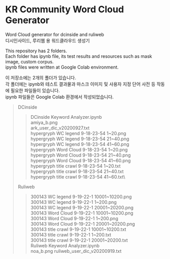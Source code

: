 # KR Community Word Cloud Generator

Word Cloud generator for dcinside and ruliweb\
디시인사이드, 루리웹 용 워드클라우드 생성기

This repository has 2 folders.\
Each folder has ipynb file, its test results and resources such as mask image, custom corpus.\
ipynb files were written at Google Colab environment.

이 저장소에는 2개의 폴더가 있습니다.\
각 폴더에는 ipynb와 테스트 결과물과 마스크 이미지 및 사용자 지정 단어 사전 등 작동에 필요한 파일들이 있습니다.\
ipynb 파일들은 Google Colab 환경에서 작성되었습니다.

>DCinside
>>DCinside Keyword Analyzer.ipynb\
>>amiya_b.png\
>>ark_user_dic_v20200927.txt\
>>hypergryph WC legend 9-18-23-54 1\~20.png\
>>hypergryph WC legend 9-18-23-54 21\~40.png\
>>hypergryph WC legend 9-18-23-54 41\~60.png\
>>hypergryph Word Cloud 9-18-23-54 1\~20.png\
>>hypergryph Word Cloud 9-18-23-54 21\~40.png\
>>hypergryph Word Cloud 9-18-23-54 41\~60.png\
>>hypergryph title crawl 9-18-23-54 1\~20.txt\
>>hypergryph title crawl 9-18-23-54 21\~40.txt\
>>hypergryph title crawl 9-18-23-54 41\~60.txt\
>
>Ruliweb
>>300143 WC legend 9-19-22-1 10001\~10200.png\
>>300143 WC legend 9-19-22-1 1\~200.png\
>>300143 WC legend 9-19-22-1 20001\~20200.png\
>>300143 Word Cloud 9-19-22-1 10001\~10200.png\
>>300143 Word Cloud 9-19-22-1 1\~200.png\
>>300143 Word Cloud 9-19-22-1 20001\~20200.png\
>>300143 title crawl 9-19-22-1 10001\~10200.txt\
>>300143 title crawl 9-19-22-1 1\~200.txt\
>>300143 title crawl 9-19-22-1 20001\~20200.txt\
>>Ruliweb Keyword Analyzer.ipynb\
>>noa_b.png
>>ruliweb_user_dic_v20200919.txt
